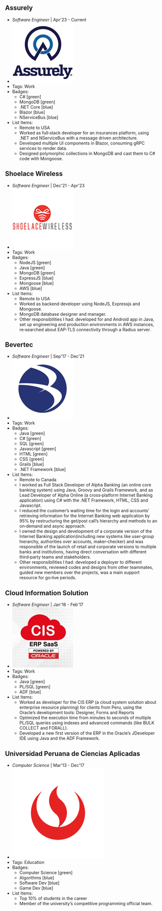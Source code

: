 ## Assurely
- *Software Engineer* | Apr'23 - Current
- ![logo512](../assets/companies/assurely_logo.jpg)
- Tags: Work
- Badges:
  - C# [green]
  - MongoDB [green]
  - .NET Core [blue]
  - Blazor [blue]
  - NServiceBus [blue]
- List Items:
  - Remote to USA
  - Worked as full‑stack developer for an insurances platform, using .NET and NServiceBus with a message driven architecture.
  - Developed multiple UI components in Blazor, consuming gRPC services to render data.
  - Designed polymorphic collections in MongoDB and cast them to C# code with Mongoose.
  
## Shoelace Wireless
- *Software Engineer* | Dec'21 - Apr'23
- ![logo512](../assets/companies/shoelace_wireless_logo.jpg)
- Tags: Work
- Badges:
  - NodeJS [green]
  - Java [green]
  - MongoDB [green]
  - ExpressJS [blue]
  - Mongoose [blue]
  - AWS [blue]
- List Items:
  - Remote to USA
  - Worked as backend developer using NodeJS, Expressjs and Mongoose.
  - MongoDB database designer and manager.
  - Other responsibilities I had: developed for and Android app in Java, set up engineering and production environments in AWS instances, re‑searched about EAP‑TLS connectivity through a Radius server.

## Bevertec
- *Software Engineer* | Sep'17 - Dec'21
- ![logo512](../assets/companies/bevertec_logo.jpg)
- Tags: Work
- Badges:
  - Java [green]
  - C# [green]
  - SQL [green]
  - Javascript [green]
  - HTML [green]
  - CSS [green]
  - Grails [blue]
  - .NET Framework [blue]
- List Items:
  - Remote to Canada
  - I worked as Full Stack Developer of Alpha Banking (an online core banking system) using Java, Groovy and Grails Framework, and as Lead Developer of Alpha Online (a cross‑platform Internet Banking application) using C# with the .NET Framework, HTML, CSS and Javascript.
  - I reduced the customer’s waiting time for the login and accounts’ retrieving information for the Internet Banking web application by 95% by restructuring the get/post call’s hierarchy and methods to an on‑demand and async approach.
  - I owned the design and development of a corporate version of the Internet Banking application(including new systems like user‑group hierarchy, authorities over accounts, maker‑checker) and was responsible of the launch of retail and corporate versions to multiple banks and institutions, having direct conversation with different third‑party teams and stakeholders.
  - Other responsibilities I had: developed a deployer to different environments, reviewed codes and designs from other teammates, guided new members over the projects, was a main support resource for go‑live periods.

## Cloud Information Solution
- *Software Engineer* | Jan'16 - Feb'17
- ![logo512](../assets/companies/cloud_information_solution_logo.jpg)
- Tags: Work
- Badges:
  - Java [green]
  - PL/SQL [green]
  - ADF [blue]
- List Items:
  - Worked as developer for the CIS ERP (a cloud system solution about enterprise resource planning) for clients from Peru, using the Oracle’s development tools: Designer, Forms and Reports
  - Optimized the execution time from minutes to seconds of multiple PL/SQL queries using indexes and advanced commands (like BULK COLLECT and FORALL).
  - Developed a new first version of the ERP in the Oracle’s JDeveloper IDE using Java and the ADF Framework.


## Universidad Peruana de Ciencias Aplicadas
- *Computer Science* | Mar'13 - Dec'17
- ![logo512](../assets/companies/upc_logo.png)
- Tags: Education
- Badges:
  - Computer Science [green]
  - Algorithms [blue]
  - Software Dev [blue]
  - Game Dev [blue]
- List Items:
  - Top 10% of students in the career
  - Member of the university’s competitive programming official team.